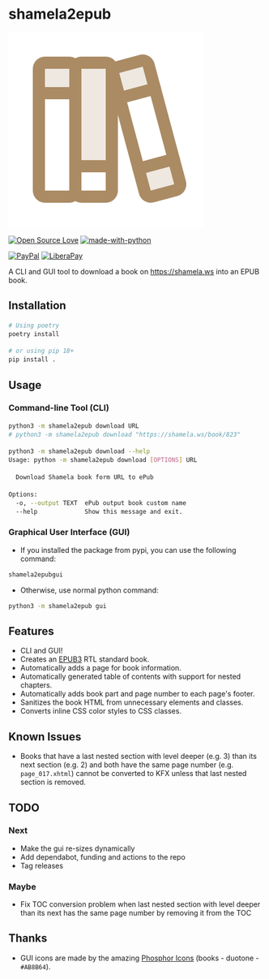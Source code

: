 # shamela2epub

![logo](shamela2epub/assets/books-duotone.svg)

[![Open Source Love](https://badges.frapsoft.com/os/v1/open-source.svg?v=103)](https://github.com/ellerbrock/open-source-badges/)
[![made-with-python](https://img.shields.io/badge/Made%20with-Python-1f425f.svg)](https://www.python.org/)

[![PayPal](https://img.shields.io/badge/PayPal-Donate-00457C?style=flat&labelColor=00457C&logo=PayPal&logoColor=white&link=https://www.paypal.me/yshalsager)](https://www.paypal.me/yshalsager)
[![LiberaPay](https://img.shields.io/badge/Liberapay-Support-F6C915?style=flat&labelColor=F6C915&logo=Liberapay&logoColor=white&link=https://liberapay.com/yshalsager)](https://liberapay.com/yshalsager)

A CLI and GUI tool to download a book on https://shamela.ws into an EPUB book.

## Installation

```bash
# Using poetry
poetry install

# or using pip 18+
pip install .
```

## Usage

### Command-line Tool (CLI)

```bash
python3 -m shamela2epub download URL
# python3 -m shamela2epub download "https://shamela.ws/book/823"

python3 -m shamela2epub download --help
Usage: python -m shamela2epub download [OPTIONS] URL

  Download Shamela book form URL to ePub

Options:
  -o, --output TEXT  ePub output book custom name
  --help             Show this message and exit.
```

### Graphical User Interface (GUI)

- If you installed the package from pypi, you can use the following command:

```bash
shamela2epubgui
```

- Otherwise, use normal python command:

```bash
python3 -m shamela2epub gui
```

## Features

- CLI and GUI!
- Creates an [EPUB3](https://www.w3.org/publishing/epub3/epub-spec.html) RTL standard book.
- Automatically adds a page for book information.
- Automatically generated table of contents with support for nested chapters.
- Automatically adds book part and page number to each page's footer.
- Sanitizes the book HTML from unnecessary elements and classes.
- Converts inline CSS color styles to CSS classes.

## Known Issues

- Books that have a last nested section with level deeper (e.g. 3) than its next section (e.g. 2) and both have the same
  page number (e.g. `page_017.xhtml`) cannot be converted to KFX unless that last nested section is removed.

## TODO

### Next

- Make the gui re-sizes dynamically
- Add dependabot, funding and actions to the repo
- Tag releases

### Maybe

- Fix TOC conversion problem when last nested section with level deeper than its next has the same page number by
  removing it from the TOC

## Thanks

- GUI icons are made by the amazing [Phosphor Icons](https://phosphoricons.com/) (books - duotone - `#AB8B64`).